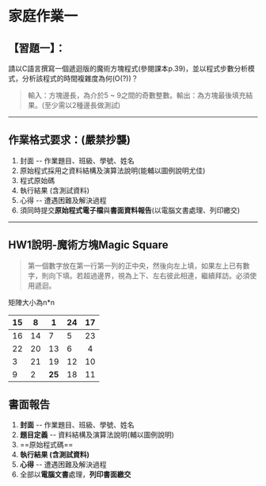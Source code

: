 # 家庭作業一

## 【習題一】：

請以C語言撰寫一個遞迴版的魔術方塊程式(參閱課本p.39)，並以程式步數分析模式，分析該程式的時間複雜度為何(O(?))？

> 輸入：方塊邊長，為介於5 ~ 9之間的奇數整數。輸出：為方塊最後填充結果。(至少需以2種邊長做測試)

---

## 作業格式要求：(**嚴禁抄襲**)

1. 封面 -- 作業題目、班級、學號、姓名
2. 原始程式採用之資料結構及演算法說明(能輔以圖例說明尤佳)
3. 程式原始碼
4. 執行結果 (含測試資料)
5. 心得 -- 遭遇困難及解決過程
6. 須同時提交**原始程式電子檔**與**書面資料報告**(以電腦文書處理、列印繳交)

---

## HW1說明-魔術方塊Magic Square

> 第一個數字放在第一行第一列的正中央，然後向左上填，如果左上已有數字，則向下填。若超過邊界，視為上下、左右彼此相連，繼續拜訪。必須使用遞迴。

矩陣大小為n*n

| 15  | 8   | 1   | 24  | 17  |
| --- | --- | --- | --- |:---:|
| 16  | 14  | 7   | 5   | 23  |
| 22  | 20  | 13  | 6   |  4  |
| 3   | 21  | 19  | 12  | 10  |
| 9   | 2   | **25**  | 18  | 11  |

## 書面報告

1. **封面** -- 作業題目、班級、學號、姓名
2. **題目定義** -- 資料結構及演算法說明(輔以圖例說明)
3. ==原始程式碼==
4. **執行結果 (含測試資料)**
5. **心得** -- 遭遇困難及解決過程
6. 全部以**電腦文書**處理，**列印書面繳交**

